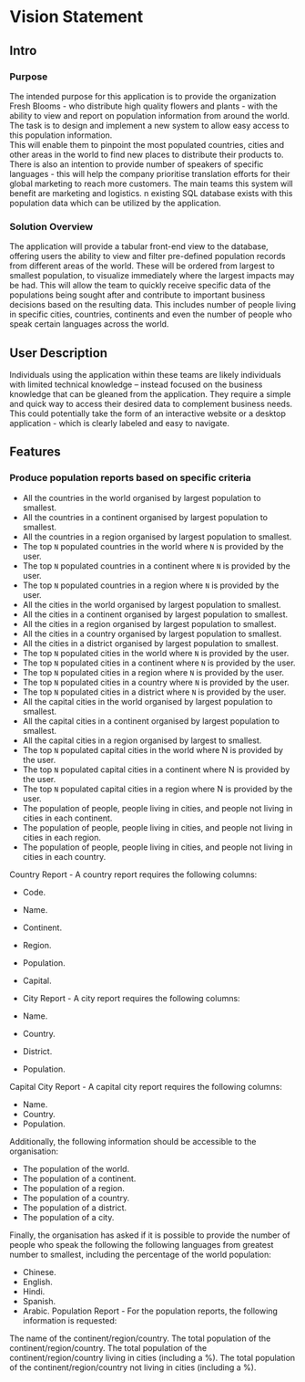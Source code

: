 # Vision Statement

## Intro
### Purpose
The intended purpose for this application is to provide the organization Fresh Blooms - who distribute high quality flowers and plants - with the ability to view and report on population information from around the world. The task is to design and implement a new system to allow easy access to this population information.  
This will enable them to pinpoint the most populated countries, cities and other areas in the world to find new places to distribute their products to. There is also an intention to provide number of speakers of specific languages - this will help the company prioritise translation efforts for their global marketing to reach more customers. 
The main teams this system will benefit are marketing and logistics.
n existing SQL database exists with this population data which can be utilized by the application.

### Solution Overview
The application will provide a tabular front-end view to the database, offering users the ability to view and filter pre-defined population records from different areas of the world. These will be ordered from largest to smallest population, to visualize immediately where the largest impacts may be had.
This will allow the team to quickly receive specific data of the populations being sought after and contribute to important business decisions based on the resulting data. This includes number of people living in specific cities, countries, continents and even the number of people who speak certain languages across the world.

## User Description
Individuals using the application within these teams are likely individuals with limited technical knowledge – instead focused on the business knowledge that can be gleaned from the application. They require a simple and quick way to access their desired data to complement business needs. This could potentially take the form of an interactive website or a desktop application - which is clearly labeled and easy to navigate.

## Features

### Produce population reports based on specific criteria

- All the countries in the world organised by largest population to smallest.
- All the countries in a continent organised by largest population to smallest.
- All the countries in a region organised by largest population to smallest.
- The top `N` populated countries in the world where `N` is provided by the user.
- The top `N` populated countries in a continent where `N` is provided by the user.
- The top `N` populated countries in a region where `N` is provided by the user.
- All the cities in the world organised by largest population to smallest.
- All the cities in a continent organised by largest population to smallest.
- All the cities in a region organised by largest population to smallest.
- All the cities in a country organised by largest population to smallest.
- All the cities in a district organised by largest population to smallest.
- The top `N` populated cities in the world where `N` is provided by the user.
- The top `N` populated cities in a continent where `N` is provided by the user.
- The top `N` populated cities in a region where `N` is provided by the user.
- The top `N` populated cities in a country where `N` is provided by the user.
- The top `N` populated cities in a district where `N` is provided by the user.
- All the capital cities in the world organised by largest population to smallest.
- All the capital cities in a continent organised by largest population to smallest.
- All the capital cities in a region organised by largest to smallest.
- The top `N` populated capital cities in the world where N is provided by the user.
- The top `N` populated capital cities in a continent where N is provided by the user.
- The top `N` populated capital cities in a region where N is provided by the user.
- The population of people, people living in cities, and people not living in cities in each continent.
- The population of people, people living in cities, and people not living in cities in each region.
- The population of people, people living in cities, and people not living in cities in each country.

Country Report - A country report requires the following columns:

- Code.
- Name.
- Continent.
- Region.
- Population.
- Capital.

- City Report - A city report requires the following columns:

- Name.
- Country.
- District.
- Population.

Capital City Report - A capital city report requires the following columns:

- Name.
- Country.
- Population.

Additionally, the following information should be accessible to the organisation:

- The population of the world.
- The population of a continent.
- The population of a region.
- The population of a country.
- The population of a district.
- The population of a city.

Finally, the organisation has asked if it is possible to provide the number of people who speak the following the following languages from greatest number to smallest, including the percentage of the world population:

- Chinese.
- English.
- Hindi.
- Spanish.
- Arabic.
  Population Report - For the population reports, the following information is requested:

The name of the continent/region/country.
The total population of the continent/region/country.
The total population of the continent/region/country living in cities (including a %).
The total population of the continent/region/country not living in cities (including a %).

